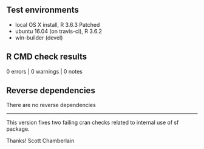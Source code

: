 ## Test environments

* local OS X install, R 3.6.3 Patched
* ubuntu 16.04 (on travis-ci), R 3.6.2
* win-builder (devel)

## R CMD check results

0 errors | 0 warnings | 0 notes

## Reverse dependencies

There are no reverse dependencies

--------

This version fixes two failing cran checks related to internal use of sf package.

Thanks!
Scott Chamberlain
